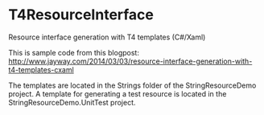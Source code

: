 T4ResourceInterface
===================

Resource interface generation with T4 templates (C#/Xaml)

This is sample code from this blogpost: http://www.jayway.com/2014/03/03/resource-interface-generation-with-t4-templates-cxaml

The templates are located in the Strings folder of the StringResourceDemo project. A template for generating a test resource is located in the StringResourceDemo.UnitTest project.

